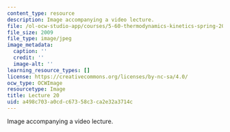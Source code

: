 ```yaml
---
content_type: resource
description: Image accompanying a video lecture.
file: /ol-ocw-studio-app/courses/5-60-thermodynamics-kinetics-spring-2008/a498c703a0cdc67358c3ca2e32a3714c_lec20_th.jpg
file_size: 2009
file_type: image/jpeg
image_metadata:
  caption: ''
  credit: ''
  image-alt: ''
learning_resource_types: []
license: https://creativecommons.org/licenses/by-nc-sa/4.0/
ocw_type: OCWImage
resourcetype: Image
title: Lecture 20
uid: a498c703-a0cd-c673-58c3-ca2e32a3714c
---
```

Image accompanying a video lecture.
